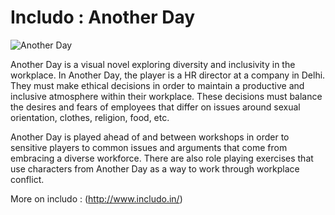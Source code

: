 # Includo : Another Day
![Another Day](http://www.includo.in/wp-content/uploads/2016/03/office-768x501.png)

Another Day is a visual novel exploring diversity and inclusivity in the workplace. In Another Day, the player is a HR director at a company in Delhi. They must make ethical decisions in order to maintain a productive and inclusive atmosphere within their workplace. These decisions must balance the desires and fears of employees that differ on issues around sexual orientation, clothes, religion, food, etc.

Another Day is played ahead of and between workshops in order to sensitive players to common issues and arguments that come from embracing a diverse workforce. There are also role playing exercises that use characters from Another Day as a way to work through workplace conflict.

More on includo : (http://www.includo.in/)
